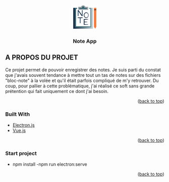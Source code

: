 <div id="top">

<!-- PROJECT LOGO -->
<br />

<div align="center">
  <a href="">
    <img src="/src/assets/image/logo.svg" alt="Logo" width="80" height="80">
  </a>

  <h3 align="center">Note App</h3>
</div>
</div>
<!-- ABOUT THE PROJECT -->

## A PROPOS DU PROJET

<!-- [![Product Name Screen Shot][product-screenshot]](https://example.com) -->

Ce projet permet de pouvoir enregistrer des notes. Je suis parti du constat que j'avais souvent tendance à mettre tout un tas de notes sur des fichiers "bloc-note" à la volée et qu'il était parfois compliqué de m'y retrouver. Du coup, pour pallier à cette problématique, j'ai réalisé ce soft sans grande prétention qui fait uniquement ce dont j'ai besoin.

<p align="right">(<a href="#top">back to top</a>)</p>

### Built With

- [Electron.js](https://www.electronjs.org/)
- [Vue.js](https://vuejs.org/)

<p align="right">(<a href="#top">back to top</a>)</p>

### Start project

- npm install 
-npm run electron:serve


<p align="right">(<a href="#top">back to top</a>)</p>

